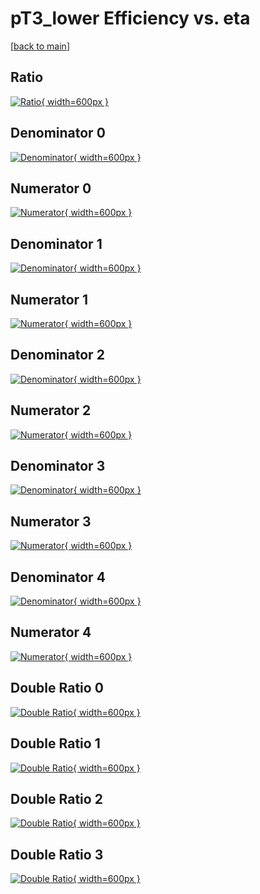 # pT3_lower Efficiency vs. eta

[[back to main](./)]



## Ratio

[![Ratio](../mtv/var/pT3_lower_xtr_13_-1_eff_eta.png){ width=600px }](../mtv/var/pT3_lower_xtr_13_-1_eff_eta.pdf)

## Denominator 0

[![Denominator](../mtv/den/pT3_lower_xtr_13_-1_eff_eta_den0.png){ width=600px }](../mtv/den/pT3_lower_xtr_13_-1_eff_eta_den0.pdf)

## Numerator 0

[![Numerator](../mtv/num/pT3_lower_xtr_13_-1_eff_eta_num0.png){ width=600px }](../mtv/num/pT3_lower_xtr_13_-1_eff_eta_num0.pdf)

## Denominator 1

[![Denominator](../mtv/den/pT3_lower_xtr_13_-1_eff_eta_den1.png){ width=600px }](../mtv/den/pT3_lower_xtr_13_-1_eff_eta_den1.pdf)

## Numerator 1

[![Numerator](../mtv/num/pT3_lower_xtr_13_-1_eff_eta_num1.png){ width=600px }](../mtv/num/pT3_lower_xtr_13_-1_eff_eta_num1.pdf)

## Denominator 2

[![Denominator](../mtv/den/pT3_lower_xtr_13_-1_eff_eta_den2.png){ width=600px }](../mtv/den/pT3_lower_xtr_13_-1_eff_eta_den2.pdf)

## Numerator 2

[![Numerator](../mtv/num/pT3_lower_xtr_13_-1_eff_eta_num2.png){ width=600px }](../mtv/num/pT3_lower_xtr_13_-1_eff_eta_num2.pdf)

## Denominator 3

[![Denominator](../mtv/den/pT3_lower_xtr_13_-1_eff_eta_den3.png){ width=600px }](../mtv/den/pT3_lower_xtr_13_-1_eff_eta_den3.pdf)

## Numerator 3

[![Numerator](../mtv/num/pT3_lower_xtr_13_-1_eff_eta_num3.png){ width=600px }](../mtv/num/pT3_lower_xtr_13_-1_eff_eta_num3.pdf)

## Denominator 4

[![Denominator](../mtv/den/pT3_lower_xtr_13_-1_eff_eta_den4.png){ width=600px }](../mtv/den/pT3_lower_xtr_13_-1_eff_eta_den4.pdf)

## Numerator 4

[![Numerator](../mtv/num/pT3_lower_xtr_13_-1_eff_eta_num4.png){ width=600px }](../mtv/num/pT3_lower_xtr_13_-1_eff_eta_num4.pdf)

## Double Ratio 0

[![Double Ratio](../mtv/ratio/pT3_lower_xtr_13_-1_eff_eta_ratio0.png){ width=600px }](../mtv/ratio/pT3_lower_xtr_13_-1_eff_eta_ratio0.pdf)

## Double Ratio 1

[![Double Ratio](../mtv/ratio/pT3_lower_xtr_13_-1_eff_eta_ratio1.png){ width=600px }](../mtv/ratio/pT3_lower_xtr_13_-1_eff_eta_ratio1.pdf)

## Double Ratio 2

[![Double Ratio](../mtv/ratio/pT3_lower_xtr_13_-1_eff_eta_ratio2.png){ width=600px }](../mtv/ratio/pT3_lower_xtr_13_-1_eff_eta_ratio2.pdf)

## Double Ratio 3

[![Double Ratio](../mtv/ratio/pT3_lower_xtr_13_-1_eff_eta_ratio3.png){ width=600px }](../mtv/ratio/pT3_lower_xtr_13_-1_eff_eta_ratio3.pdf)

